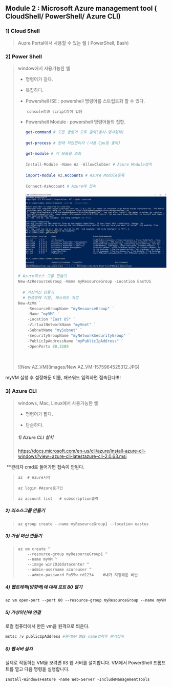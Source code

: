##  Module 2 : Microsoft Azure management tool ( CloudShell/ PowerShell/ Azure CLI)

### 1) Cloud Shell 

> Auzre Portal에서 사용할 수 있는 쉘 ( PowerShell, Bash)



### 2) Power Shell

> window에서 사용가능한 쉘
>
> * 명령어가 길다.
>
> * 복잡하다.
>
> * Powershell ISE : powershell 명령어를 스트립트화 할 수 있다.
>
>   ​                             `console창과 script창이 있음`
>
> * Powershell Module : powershell 명령어들의 집합.
>
>   
>
>   ```powershell
>   get-command # 모든 명령어 모두 출력(동사-명사형태)
>   
>   get-process # 현재 작업관리자 (사용 Cpu등 출력)
>   
>   get-module # 각 모듈을 조회
>   
>   Install-Module -Name Az -AllowClobber # Azure Module설치
>   
>   import-module Az.Accounts # Azure Module등록
>   
>   Connect-AzAccount # Azure에 접속
>   
>   ```
>
>   ![importmoduleAZ](images/importmoduleAZ.JPG)
>
> ```powershell
> # Azure리소스 그룹 만들기
> New-AzResourceGroup -Name myResourceGroup -Location EastUS 
> 
>   # 가상머신 만들기 
>   # 인증창에 이름, 패스워드 지정
> New-AzVm `
>     -ResourceGroupName "myResourceGroup" `
>     -Name "myVM" `
>     -Location "East US" `
>     -VirtualNetworkName "myVnet" `
>     -SubnetName "mySubnet" `
>     -SecurityGroupName "myNetworkSecurityGroup" `
>     -PublicIpAddressName "myPublicIpAddress" `
>     -OpenPorts 80,3389 
>   
>     
> ```
>
> ![New AZ_VM](images/New AZ_VM-1575964525312.JPG)



myVM 실행 후 설정해둔 이름, 패쓰워드 입력하면 접속된다!!!!



### 3) Azure CLI

> windows, Mac, Linux에서 사용가능한 쉘 
>
> * 명령어가 짧다.
>
> * 단순하다.
>
>   
>
> ##### 1) Azure CLI 설치
>
> https://docs.microsoft.com/en-us/cli/azure/install-azure-cli-windows?view=azure-cli-latestazure-cli-2.0.63.msi 

​     **관리자 cmd로 들어가면 접속이 안된다. 

> ```shell
> az  # Azure시작
> 
> az login #Azure로그인
> 
> az account list	# subscription출력
> ```



#####     2) 리소스그룹 만들기

> ```shell
> az group create --name myResourceGroup1 --location eastus 
> ```



#####      3) 가상 머신 만들기

> ```shell
> az vm create ^
>     --resource-group myResourceGroup1 ^
>     --name myVM ^
>     --image win2016datacenter ^
>     --admin-username azureuser ^
>     --admin-password Pa55w.rd1234    #내가 지정해둔 비번
> ```



##### 4) 웹트레픽(방화벽)에 대해 포트 80 열기

```shell
az vm open-port --port 80 --resource-group myResourceGroup --name myVM
```



##### 5) 가상머신에 연결

로컬 컴퓨터에서 만든 vm을 원격으로 띄운다.

```powershell
mstsc /v publicIpAddress #원격VM DNS name입력후 원격접속
```



##### 6) 웹서버 설치

실제로 작동하는 VM을 보려면 IIS 웹 서버를 설치합니다. VM에서 PowerShell 프롬프트를 열고 다음 명령을 실행합니다.

```shell
Install-WindowsFeature -name Web-Server -IncludeManagementTools
```







